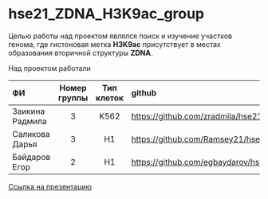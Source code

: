 # hse21_ZDNA_H3K9ac_group

  Целью работы над проектом являлся поиск и изучение участков генома, где гистоновая метка **H3K9ac** присутствует в местах образования вторичной структуры **ZDNA**.

Над проектом работали 

| ФИ                | Номер группы | Тип клеток | github                                               | 
| :-----------------|:------------:|:----------:|:-----------------------------------------------------|
| Заикина Радмила   | 3            | K562       | https://github.com/zradmila/hse21_H3K9ac_ZDNA_human  | 
| Саликова Дарья    | 3            | H1         | https://github.com/Ramsey21/hse21_H3K9ac_ZDNA_human  | 
| Байдаров Егор| 2| H1 | https://github.com/egbaydarov/hse21_H3K9ac_ZDNA_human

[Ссылка на презентацию](https://github.com/zradmila/hse21_ZDNA_H3K9ac_group/files/6627524/ZDNA_H3K9ac.pdf)


